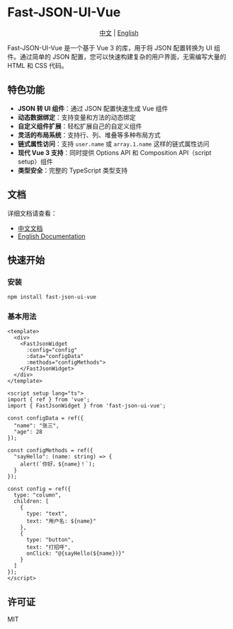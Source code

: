# Fast-JSON-UI-Vue

<div align="center">
  <p>
    <a href="./doc/README.zh-CN.md">中文</a> | 
    <a href="./doc/README.en-US.md">English</a>
  </p>
</div>

Fast-JSON-UI-Vue 是一个基于 Vue 3 的库，用于将 JSON 配置转换为 UI 组件。通过简单的 JSON 配置，您可以快速构建复杂的用户界面，无需编写大量的 HTML 和 CSS 代码。

## 特色功能

- **JSON 转 UI 组件**：通过 JSON 配置快速生成 Vue 组件
- **动态数据绑定**：支持变量和方法的动态绑定
- **自定义组件扩展**：轻松扩展自己的自定义组件
- **灵活的布局系统**：支持行、列、堆叠等多种布局方式
- **链式属性访问**：支持 `user.name` 或 `array.1.name` 这样的链式属性访问
- **现代 Vue 3 支持**：同时提供 Options API 和 Composition API（script setup）组件
- **类型安全**：完整的 TypeScript 类型支持

## 文档

详细文档请查看：
- [中文文档](./doc/README.zh-CN.md)
- [English Documentation](./doc/README.en-US.md)

## 快速开始

### 安装

```bash
npm install fast-json-ui-vue
```

### 基本用法

```vue
<template>
  <div>
    <FastJsonWidget 
      :config="config" 
      :data="configData" 
      :methods="configMethods">
    </FastJsonWidget>
  </div>
</template>

<script setup lang="ts">
import { ref } from 'vue';
import { FastJsonWidget } from 'fast-json-ui-vue';

const configData = ref({
  "name": "张三",
  "age": 28
});

const configMethods = ref({
  "sayHello": (name: string) => {
    alert(`你好，${name}！`);
  }
});

const config = ref({
  type: "column",
  children: [
    {
      type: "text",
      text: "用户名: ${name}"
    },
    {
      type: "button",
      text: "打招呼",
      onClick: "@{sayHello(${name})}"
    }
  ]
});
</script>
```

## 许可证

MIT 